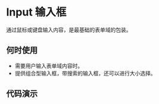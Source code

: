 # Input 输入框

通过鼠标或键盘输入内容，是最基础的表单域的包装。

## 何时使用

- 需要用户输入表单域内容时。
- 提供组合型输入框，带搜索的输入框，还可以进行大小选择。

## 代码演示

<demo title="基础" id="components-input-demo-basic" src="./example/basic.vue" desc="从堆叠到水平排列。<br/>使用单一的一组`Row`和 `Col`栅格组件，就可以创建一个基本的栅格系统，所有列`（Col）`必须放在`Row`内。"></demo>



